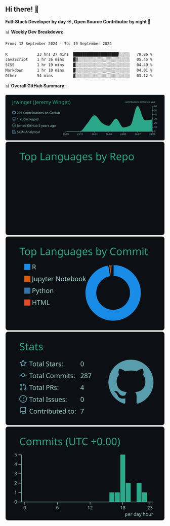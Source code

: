 ## Hi there! 👋

**Full-Stack Developer by day ☀️, Open Source Contributor by night 🌙**

📊 **Weekly Dev Breakdown:**
<!--START_SECTION:waka-->

```txt
From: 12 September 2024 - To: 19 September 2024

R             23 hrs 27 mins  ████████████████████░░░░░   79.86 %
JavaScript    1 hr 36 mins    █▒░░░░░░░░░░░░░░░░░░░░░░░   05.45 %
SCSS          1 hr 19 mins    █░░░░░░░░░░░░░░░░░░░░░░░░   04.49 %
Markdown      1 hr 10 mins    █░░░░░░░░░░░░░░░░░░░░░░░░   04.01 %
Other         54 mins         ▓░░░░░░░░░░░░░░░░░░░░░░░░   03.12 %
```

<!--END_SECTION:waka-->

📊 **Overall GitHub Summary:**

[![](https://raw.githubusercontent.com/jrwinget/jrwinget/main/profile-summary-card-output/gotham/0-profile-details.svg)](https://github.com/vn7n24fzkq/github-profile-summary-cards)
[![](https://raw.githubusercontent.com/jrwinget/jrwinget/main/profile-summary-card-output/gotham/1-repos-per-language.svg)](https://github.com/vn7n24fzkq/github-profile-summary-cards) [![](https://raw.githubusercontent.com/jrwinget/jrwinget/main/profile-summary-card-output/gotham/2-most-commit-language.svg)](https://github.com/vn7n24fzkq/github-profile-summary-cards)
[![](https://raw.githubusercontent.com/jrwinget/jrwinget/main/profile-summary-card-output/gotham/3-stats.svg)](https://github.com/vn7n24fzkq/github-profile-summary-cards) [![](https://raw.githubusercontent.com/jrwinget/jrwinget/main/profile-summary-card-output/gotham/4-productive-time.svg)](https://github.com/vn7n24fzkq/github-profile-summary-cards)
